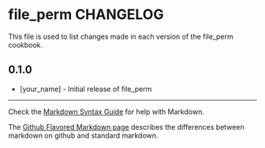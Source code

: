 # file_perm CHANGELOG

This file is used to list changes made in each version of the file_perm cookbook.

## 0.1.0
- [your_name] - Initial release of file_perm

- - -
Check the [Markdown Syntax Guide](http://daringfireball.net/projects/markdown/syntax) for help with Markdown.

The [Github Flavored Markdown page](http://github.github.com/github-flavored-markdown/) describes the differences between markdown on github and standard markdown.
